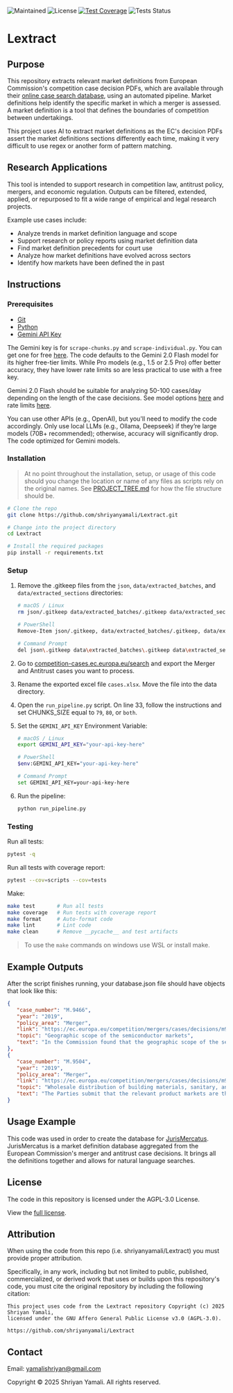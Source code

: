 ![Maintained](https://img.shields.io/badge/Maintained-yes-green.svg)
![License](https://img.shields.io/badge/License-AGPL%203.0-green.svg)
[![Test Coverage](https://codecov.io/gh/shriyanyamali/Lextract/branch/main/graph/badge.svg)](https://codecov.io/gh/shriyanyamali/Lextract)
![Tests Status](https://img.shields.io/github/actions/workflow/status/shriyanyamali/shriyanyamali.github.io/ci.yml?branch=main&label=tests)

# Lextract

## Purpose

This repository extracts relevant market definitions from European Commission's competition case decision PDFs, which are available through their [online case search database](https://competition-cases.ec.europa.eu/search), using an automated pipeline. Market definitions help identify the specific market in which a merger is assessed. A market definition is a tool that defines the boundaries of competition between undertakings.

This project uses AI to extract market definitions as the EC's decision PDFs assert the market definitions sections differently each time, making it very difficult to use regex or another form of pattern matching.

## Research Applications

This tool is intended to support research in competition law, antitrust policy, mergers, and economic regulation. Outputs can be filtered, extended, applied, or repurposed to fit a wide range of empirical and legal research projects.

Example use cases include:

- Analyze trends in market definition language and scope
- Support research or policy reports using market definition data
- Find market definition precedents for court use
- Analyze how market definitions have evolved across sectors
- Identify how markets have been defined the in past

## Instructions

### Prerequisites

- [Git](https://git-scm.com/downloads)
- [Python](https://www.python.org/downloads/)
- [Gemini API Key](https://aistudio.google.com/apikey)

The Gemini key is for `scrape-chunks.py` and `scrape-individual.py`. You can get one for free [here](https://aistudio.google.com/apikey). The code defaults to the Gemini 2.0 Flash model for its higher free-tier limits. While Pro models (e.g., 1.5 or 2.5 Pro) offer better accuracy, they have lower rate limits so are less practical to use with a free key.

Gemini 2.0 Flash should be suitable for analyzing 50-100 cases/day depending on the length of the case decisions. See model options [here](https://ai.google.dev/gemini-api/docs/models) and rate limits [here](https://ai.google.dev/gemini-api/docs/rate-limits).

You can use other APIs (e.g., OpenAI), but you'll need to modify the code accordingly. Only use local LLMs (e.g., Ollama, Deepseek) if they’re large models (70B+ recommended); otherwise, accuracy will significantly drop. The code optimized for Gemini models.

### Installation

> At no point throughout the installation, setup, or usage of this code should you change the location or name of any files as scripts rely on the original names. See [PROJECT_TREE.md](PROJECT_TREE.md) for how the file structure should be.

```bash
# Clone the repo
git clone https://github.com/shriyanyamali/Lextract.git

# Change into the project directory
cd Lextract

# Install the required packages
pip install -r requirements.txt
```

### Setup

1. Remove the .gitkeep files from the `json`, `data/extracted_batches`, and `data/extracted_sections` directories:

   ```bash
   # macOS / Linux
   rm json/.gitkeep data/extracted_batches/.gitkeep data/extracted_sections/.gitkeep

   # PowerShell
   Remove-Item json/.gitkeep, data/extracted_batches/.gitkeep, data/extracted_sections/.gitkeep -Force

   # Command Prompt
   del json\.gitkeep data\extracted_batches\.gitkeep data\extracted_sections\.gitkeep
   ```

2. Go to [competition-cases.ec.europa.eu/search](https://competition-cases.ec.europa.eu/search) and export the Merger and Antitrust cases you want to process.

3. Rename the exported excel file `cases.xlsx`. Move the file into the data directory.

4. Open the `run_pipeline.py` script. On line 33, follow the instructions and set CHUNKS_SIZE equal to `79`, `80`, or `both`.

5. Set the `GEMINI_API_KEY` Environment Variable:

   ```bash
   # macOS / Linux
   export GEMINI_API_KEY="your-api-key-here"

   # PowerShell
   $env:GEMINI_API_KEY="your-api-key-here"

   # Command Prompt
   set GEMINI_API_KEY=your-api-key-here
   ```

6. Run the pipeline:

   ```bash
   python run_pipeline.py
   ```

### Testing

Run all tests:

```bash
pytest -q
```

Run all tests with coverage report:

```bash
pytest --cov=scripts --cov=tests
```

Make:

```bash
make test       # Run all tests
make coverage   # Run tests with coverage report
make format     # Auto-format code
make lint       # Lint code
make clean      # Remove __pycache__ and test artifacts
```

> To use the `make` commands on windows use WSL or install make.

## Example Outputs

After the script finishes running, your database.json file should have objects that look like this:

```json
{
   "case_number": "M.9466",
   "year": "2019",
   "policy_area": "Merger",
   "link": "https://ec.europa.eu/competition/mergers/cases/decisions/m9466_208_3.pdf",
   "topic": "Geographic scope of the semiconductor markets",
   "text": "In the Commission found that the geographic scope of the semiconductor markets was..."
},
{
   "case_number": "M.9504",
   "year": "2019",
   "policy_area": "Merger",
   "link": "https://ec.europa.eu/competition/mergers/cases/decisions/m9504_41_3.pdf",
   "topic": "Wholesale distribution of building materials, sanitary, and plumbing materials",
   "text": "The Parties submit that the relevant product markets are the..."
}
```

## Usage Example

This code was used in order to create the database for [JurisMercatus](https://jurismercatus.vercel.app/). JurisMercatus is a market definition database aggregated from the European Commission's merger and antitrust case decisions. It brings all the definitions together and allows for natural language searches.

## License

The code in this repository is licensed under the AGPL-3.0 License.

View the [full license](https://raw.githubusercontent.com/shriyanyamali/Lextract/main/LICENSE).

## Attribution

When using the code from this repo (i.e. shriyanyamali/Lextract) you must provide proper attribution.

Specifically, in any work, including but not limited to public, published, commercialized, or derived work that uses or builds upon this repository's code, you must cite the original repository by including the following citation:

```
This project uses code from the Lextract repository Copyright (c) 2025 Shriyan Yamali,
licensed under the GNU Affero General Public License v3.0 (AGPL-3.0).

https://github.com/shriyanyamali/Lextract
```

## Contact

Email: [yamalishriyan@gmail.com](mailto:yamalishriyan@gmail.com)

Copyright © 2025 Shriyan Yamali. All rights reserved.

